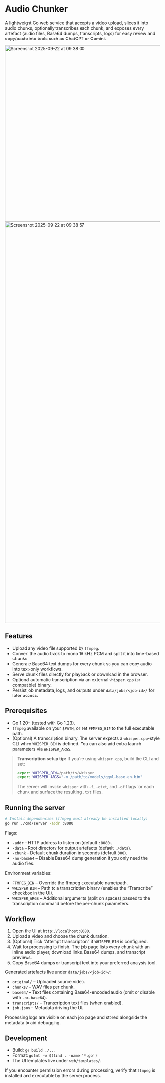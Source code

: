# Audio Chunker

A lightweight Go web service that accepts a video upload, slices it into audio chunks, optionally transcribes each chunk, and exposes every artefact (audio files, Base64 dumps, transcripts, logs) for easy review and copy/paste into tools such as ChatGPT or Gemini.

<img width="987" height="571" alt="Screenshot 2025-09-22 at 09 38 00" src="https://github.com/user-attachments/assets/d4ed4fe7-a00a-4578-85ff-ee2781f2e787" />
<img width="1061" height="1302" alt="Screenshot 2025-09-22 at 09 38 57" src="https://github.com/user-attachments/assets/39ac1dc5-dfb9-4417-9dee-a5e81b562f89" />


## Features

- Upload any video file supported by `ffmpeg`.
- Convert the audio track to mono 16 kHz PCM and split it into time-based chunks.
- Generate Base64 text dumps for every chunk so you can copy audio into text-only workflows.
- Serve chunk files directly for playback or download in the browser.
- Optional automatic transcription via an external `whisper.cpp` (or compatible) binary.
- Persist job metadata, logs, and outputs under `data/jobs/<job-id>/` for later access.

## Prerequisites

- Go 1.20+ (tested with Go 1.23).
- `ffmpeg` available on your `$PATH`, or set `FFMPEG_BIN` to the full executable path.
- (Optional) A transcription binary. The server expects a `whisper.cpp`-style CLI when `WHISPER_BIN` is defined. You can also add extra launch parameters via `WHISPER_ARGS`.

> **Transcription setup tip:** If you're using `whisper.cpp`, build the CLI and set:
>
> ```bash
> export WHISPER_BIN=/path/to/whisper
> export WHISPER_ARGS="-m /path/to/models/ggml-base.en.bin"
> ```
>
> The server will invoke `whisper` with `-f`, `-otxt`, and `-of` flags for each chunk and surface the resulting `.txt` files.

## Running the server

```bash
# Install dependencies (ffmpeg must already be installed locally)
go run ./cmd/server -addr :8080
```

Flags:

- `-addr` – HTTP address to listen on (default `:8080`).
- `-data` – Root directory for output artefacts (default `./data`).
- `-chunk` – Default chunk duration in seconds (default `300`).
- `-no-base64` – Disable Base64 dump generation if you only need the audio files.

Environment variables:

- `FFMPEG_BIN` – Override the ffmpeg executable name/path.
- `WHISPER_BIN` – Path to a transcription binary (enables the “Transcribe” checkbox in the UI).
- `WHISPER_ARGS` – Additional arguments (split on spaces) passed to the transcription command before the per-chunk parameters.

## Workflow

1. Open the UI at `http://localhost:8080`.
2. Upload a video and choose the chunk duration.
3. (Optional) Tick “Attempt transcription” if `WHISPER_BIN` is configured.
4. Wait for processing to finish. The job page lists every chunk with an inline audio player, download links, Base64 dumps, and transcript previews.
5. Copy Base64 dumps or transcript text into your preferred analysis tool.

Generated artefacts live under `data/jobs/<job-id>/`:

- `original/` – Uploaded source video.
- `chunks/` – WAV files per chunk.
- `base64/` – Text files containing Base64-encoded audio (omit or disable with `-no-base64`).
- `transcripts/` – Transcription text files (when enabled).
- `job.json` – Metadata driving the UI.

Processing logs are visible on each job page and stored alongside the metadata to aid debugging.

## Development

- Build: `go build ./...`
- Format: `gofmt -w $(find . -name '*.go')`
- The UI templates live under `web/templates/`.

If you encounter permission errors during processing, verify that `ffmpeg` is installed and executable by the server process.
